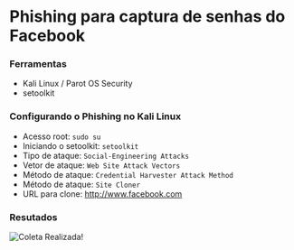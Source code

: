 # Phishing para captura de senhas do Facebook

### Ferramentas

- Kali Linux / Parot OS Security
- setoolkit 

### Configurando o Phishing no Kali Linux

- Acesso root: ``` sudo su ```
- Iniciando o setoolkit: ``` setoolkit ```
- Tipo de ataque: ``` Social-Engineering Attacks ``` 
- Vetor de ataque: ``` Web Site Attack Vectors ```
- Método de ataque: ```Credential Harvester Attack Method ``` 
- Método de ataque: ``` Site Cloner ``` 
- URL para clone: http://www.facebook.com

### Resutados

![Coleta Realizada!](./flags.png "Dados Capturados")
